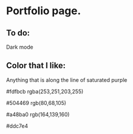 # Portfolio page.

## To do: 
Dark mode


## Color that I like:
Anything that is along the line of saturated purple

#fdfbcb
rgba(253,251,203,255)

#504469
rgb(80,68,105)

#a48ba0
rgb(164,139,160)

#ddc7e4

